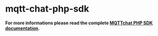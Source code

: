 # mqtt-chat-php-sdk

__For more informations please read the complete <a href="https://doc.mqtt-chat.com/mqttchat-sdks/setup-and-configuration">MQTTchat PHP SDK documentation</a>.__
